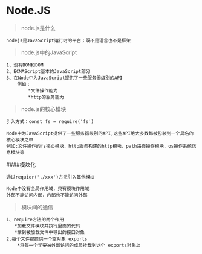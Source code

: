 # Node.JS 

>node.js是什么
```
nodejs是JavaScript运行时的平台；既不是语言也不是框架
```

>node.js中的JavaScript
```
1、没有BOM和DOM
2、ECMAScript基本的JavaScript部分
3、在Node中为JavaScript提供了一些服务器级别的API
    例如：
        *文件操作能力
        *http的服务能力
```
>node.js的核心模块
```
引入方式：const fs = require('fs')

Node中为JavaScript提供了一些服务器级别的API,这些API绝大多数都被包装到一个具名的核心模块之中
例如:文件操作的fs核心模块，http服务构建的http模块，path路径操作模块，os操作系统信息模块等
```

####模块化
```
通过requier('./xxx')方法引入其他模块

Node中没有全局作用域，只有模块作用域
外部不能访问内部，内部也不能访问外部
```

>模块间的通信
```
1、require方法的两个作用
   *加载文件模块并执行里面的代码
   *拿到被加载文件中导出的接口对象
2.每个文件都提供一个空对象 exports
    *将每一个学要被外部访问的成员挂载到这个 exports对象上
    
```

####
